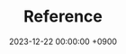 ---
layout  : category
title   : Reference
summary : 
date    : 2023-12-22 00:00:00 +0900
updated : 2023-12-22 00:00:00 +0900
tag     : essay
toc     : true
public  : true
parent  : [[/index]]
latex   : false
---